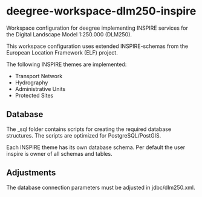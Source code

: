 # deegree-workspace-dlm250-inspire
Workspace configuration for deegree implementing INSPIRE services for the Digital Landscape Model 1:250.000 (DLM250).

This workspace configuration uses extended INSPIRE-schemas from the European Location Framework (ELF) project.

The following INSPIRE themes are implemented:
* Transport Network
* Hydrography
* Administrative Units
* Protected Sites

## Database

The _sql folder contains scripts for creating the required database structures. 
The scripts are optimized for PostgreSQL/PostGIS.

Each INSPIRE theme has its own database schema. Per default the user inspire is owner of all schemas and tables.

## Adjustments

The database connection parameters must be adjusted in jdbc/dlm250.xml.
